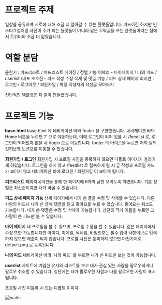 # 프로젝트 주제

일상을 공유하며 서로에 대해 조금 더 알아갈 수 있는 플랫폼입니다. 피드이긴 하지만 인스타그램처럼 사진이 주가 되는 플랫폼이 아니라 짧은 토막글을 쓰는 플랫폼이라는 점에서 트위터와 조금 더 닮았습니다. 


# 역할 분담

윤한기 : 피드리스트 / 피드리스트 페이징 / 정렬 기능 
이혜리 - 마이페이지 / 나의 피드 / userlist  /배포
조호진 - 피드 작성 수정 삭제 및 댓글 기능 / 피드 상세 페이지
최지연 : 로그인 / 로그아웃 / 회원가입 / 특정 작성자의 작성글 모아보기

전반적인 템플릿은 다 같이 만들었습니다.


# 프로젝트 기능

**base.html**
base.html 에 네비게이션 바와 footer 을 구현했습니다. 
네비게이션 바의 Home 버튼을 누르면 ‘/’ 으로 이동하는데, 이때 로그인이 되어 있을 시 /feedlist 로, 로그인이 되어있지 않을 시 /login 으로 이동합니다.
footer 의 아이콘을 누르면 저희 팀의 깃허브와 노션으로 이동할 수 있습니다.

**회원가입 / 로그인**
회원가입 시 프로필 사진을 등록하지 않으면 디폴트 이미지가 올라가게 하였습니다.
로그인을 하지 않고 /feedlist 로 접속하게 될 시 글 작성과 프로필 카드가 보이지 않고 네비게이션 바에 로그인 / 회원가입 이 보이게 됩니다.

**피드리스트**
페이지네이션을 통해 한 페이지에 6개의 글만 보이도록 하였습니다.
기본 정렬은 최신순이지만 내가 바꿀 수 있습니다.

**피드 상세 페이지 기능**
상세 페이지에서 내가 쓴 글을 수정 및 삭제할 수 있습니다.
다른 사람의 피드나 내가 쓴 글에 댓글을 달고 좋아요를 누를 수 있습니다. 좋아요는 취소도 가능합니다.
내가 쓴 댓글은 수정 및 삭제가 가능합니다.
상단의 작가 이름을 누르면 그 사람이 쓴 피드만 볼 수 있습니다.

**마이 페이지**
내 프로필을 볼 수 있으며, 프로필 수정을 할 수 있습니다.
같은 페이지에서 수정 또한 가능합니다만 아이디, 이메일, 닉네임, 비밀번호는 필수 입력 사항이므로 입력하지 않으면 제출이 되지 않습니다.
프로필 사진은 등록하지 않으면 마찬가지로 default.png 로 등록됩니다.

**나의 피드**
네비게이션 바의 ‘나의 피드' 를 누르면 내가 쓴 피드만 보는 것이 가능합니다.

**userlist**
사이트에 가입한 유저의 리스트를 보고 내가 관심 있는 사람을  팔로우하거나 팔로우 취소할 수 있습니다.
상단에는 내가 팔로우한 사람과 나를 팔로우한 사람이 표시됩니다.






프로필 사진 미등록 시 뜨는 디폴트 이미지

![water](https://github.com/SEVIL-K/giga_jo_project/assets/89892255/1081371b-3543-4111-a6c5-183ecd45076b)
